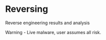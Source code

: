 # Reversing
Reverse engineering results and analysis

Warning - Live malware, user assumes all risk.
